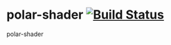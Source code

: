 polar-shader [![Build Status](https://travis-ci.org/polar-engine/polar-shader.svg?branch=master)](https://travis-ci.org/polar-engine/polar-shader)
======

polar-shader
